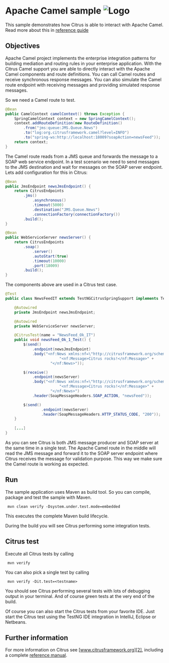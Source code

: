 Apache Camel sample ![Logo][1]
==============

This sample demonstrates how Citrus is able to interact with Apache Camel. Read more about this in [reference guide][4]

Objectives
---------

Apache Camel project implements the enterprise integration patterns for building mediation and routing rules in your enterprise application. With the Citrus 
Camel support you are able to directly interact with the Apache Camel components and route definitions. You can call Camel routes and receive synchronous response messages. 
You can also simulate the Camel route endpoint with receiving messages and providing simulated response messages.

So we need a Camel route to test.

```java
@Bean
public CamelContext camelContext() throws Exception {
    SpringCamelContext context = new SpringCamelContext();
    context.addRouteDefinition(new RouteDefinition()
        .from("jms:queue:JMS.Queue.News")
        .to("log:org.citrusframework.camel?level=INFO")
        .to("spring-ws:http://localhost:18009?soapAction=newsFeed"));
    return context;
}
```

The Camel route reads from a JMS queue and forwards the message to a SOAP web service endpoint. In a test scenario we need to send messages to the JMS destination and wait for messages on
the SOAP server endpoint. Lets add configuration for this in Citrus:

```java
@Bean
public JmsEndpoint newsJmsEndpoint() {
    return CitrusEndpoints
        .jms()
            .asynchronous()
            .timeout(5000)
            .destination("JMS.Queue.News")
            .connectionFactory(connectionFactory())
        .build();
}

@Bean
public WebServiceServer newsServer() {
    return CitrusEndpoints
        .soap()
            .server()
            .autoStart(true)
            .timeout(10000)
            .port(18009)
        .build();
}
```
       
The components above are used in a Citrus test case.
     
```java
@Test
public class NewsFeedIT extends TestNGCitrusSpringSupport implements TestActionSupport {

    @Autowired
    private JmsEndpoint newsJmsEndpoint;

    @Autowired
    private WebServiceServer newsServer;

    @CitrusTest(name = "NewsFeed_Ok_IT")
    public void newsFeed_Ok_1_Test() {
        $(send()
            .endpoint(newsJmsEndpoint)
            .body("<nf:News xmlns:nf=\"http://citrusframework.org/schemas/samples/news\">" +
                        "<nf:Message>Citrus rocks!</nf:Message>" +
                    "</nf:News>"));

        $(receive()
            .endpoint(newsServer)
            .body("<nf:News xmlns:nf=\"http://citrusframework.org/schemas/samples/news\">" +
                        "<nf:Message>Citrus rocks!</nf:Message>" +
                    "</nf:News>")
            .header(SoapMessageHeaders.SOAP_ACTION, "newsFeed"));

        $(send()
                .endpoint(newsServer)
                .header(SoapMessageHeaders.HTTP_STATUS_CODE, "200"));
    }
    
    [...]
}
```       
       
As you can see Citrus is both JMS message producer and SOAP server at the same time in a single test. The Apache Camel route in the middle will read the JMS message and forward it to the SOAP
server endpoint where Citrus receives the message for validation purpose. This way we make sure the Camel route is working as expected.

Run
---------

The sample application uses Maven as build tool. So you can compile, package and test the
sample with Maven.
 
     mvn clean verify -Dsystem.under.test.mode=embedded
    
This executes the complete Maven build lifecycle.

During the build you will see Citrus performing some integration tests.

Citrus test
---------

Execute all Citrus tests by calling

     mvn verify

You can also pick a single test by calling

     mvn verify -Dit.test=<testname>

You should see Citrus performing several tests with lots of debugging output in your terminal. 
And of course green tests at the very end of the build.

Of course you can also start the Citrus tests from your favorite IDE.
Just start the Citrus test using the TestNG IDE integration in IntelliJ, Eclipse or Netbeans.

Further information
---------

For more information on Citrus see [www.citrusframework.org][2], including
a complete [reference manual][3].

 [1]: https://citrusframework.org/img/brand-logo.png "Citrus"
 [2]: https://citrusframework.org
 [3]: https://citrusframework.org/reference/html/
 [4]: https://citrusframework.org/reference/html#camel
